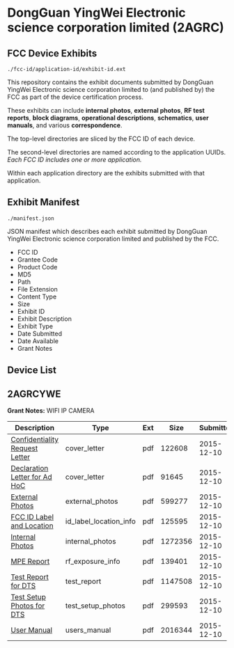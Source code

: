 # DongGuan YingWei Electronic science corporation limited (2AGRC)
## FCC Device Exhibits

```
./fcc-id/application-id/exhibit-id.ext
```

This repository contains the exhibit documents submitted by DongGuan YingWei Electronic science corporation limited to (and published by) the FCC as part of the device certification process.

These exhibits can include **internal photos**, **external photos**, **RF test reports**, **block diagrams**, **operational descriptions**, **schematics**, **user manuals**, and various **correspondence**.

The top-level directories are sliced by the FCC ID of each device.

The second-level directories are named according to the application UUIDs. *Each FCC ID includes one or more application.*

Within each application directory are the exhibits submitted with that application. 

## Exhibit Manifest

```
./manifest.json
```

JSON manifest which describes each exhibit submitted by DongGuan YingWei Electronic science corporation limited and published by the FCC.

- FCC ID
- Grantee Code
- Product Code
- MD5
- Path
- File Extension
- Content Type
- Size
- Exhibit ID
- Exhibit Description
- Exhibit Type
- Date Submitted
- Date Available
- Grant Notes

## Device List
## 2AGRCYWE
**Grant Notes:** WIFI IP CAMERA

| Description | Type | Ext | Size | Submitted | Available |
| ----------- | ---- | --- | ---- | --------- | --------- |
| [Confidentiality Request Letter](2AGRCYWE/59d05a7fc204fd0cafa09f8a8a0899ea/2837319.pdf) | cover_letter | pdf | 122608 | 2015-12-10 | 2015-12-10 |
| [Declaration Letter for Ad HoC](2AGRCYWE/59d05a7fc204fd0cafa09f8a8a0899ea/2837320.pdf) | cover_letter | pdf | 91645 | 2015-12-10 | 2015-12-10 |
| [External Photos](2AGRCYWE/59d05a7fc204fd0cafa09f8a8a0899ea/2837321.pdf) | external_photos | pdf | 599277 | 2015-12-10 | 2015-12-10 |
| [FCC ID Label and Location](2AGRCYWE/59d05a7fc204fd0cafa09f8a8a0899ea/2837323.pdf) | id_label_location_info | pdf | 125595 | 2015-12-10 | 2015-12-10 |
| [Internal Photos](2AGRCYWE/59d05a7fc204fd0cafa09f8a8a0899ea/2837322.pdf) | internal_photos | pdf | 1272356 | 2015-12-10 | 2015-12-10 |
| [MPE Report](2AGRCYWE/59d05a7fc204fd0cafa09f8a8a0899ea/2837326.pdf) | rf_exposure_info | pdf | 139401 | 2015-12-10 | 2015-12-10 |
| [Test Report for DTS](2AGRCYWE/59d05a7fc204fd0cafa09f8a8a0899ea/2837324.pdf) | test_report | pdf | 1147508 | 2015-12-10 | 2015-12-10 |
| [Test Setup Photos for DTS](2AGRCYWE/59d05a7fc204fd0cafa09f8a8a0899ea/2837325.pdf) | test_setup_photos | pdf | 299593 | 2015-12-10 | 2015-12-10 |
| [User Manual](2AGRCYWE/59d05a7fc204fd0cafa09f8a8a0899ea/2837327.pdf) | users_manual | pdf | 2016344 | 2015-12-10 | 2015-12-10 |
